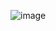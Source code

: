 ![image](https://github.com/sinchana-p-iVoyant/Todo/assets/152719733/d6396ba5-5e56-40c1-9056-93c7948b2b78)
